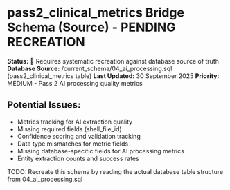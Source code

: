 # pass2_clinical_metrics Bridge Schema (Source) - PENDING RECREATION

**Status:** 🚧 Requires systematic recreation against database source of truth
**Database Source:** /current_schema/04_ai_processing.sql (pass2_clinical_metrics table)
**Last Updated:** 30 September 2025
**Priority:** MEDIUM - Pass 2 AI processing quality metrics

## Potential Issues:
- Metrics tracking for AI extraction quality
- Missing required fields (shell_file_id)
- Confidence scoring and validation tracking
- Data type mismatches for metric fields
- Missing database-specific fields for AI processing metrics
- Entity extraction counts and success rates

TODO: Recreate this schema by reading the actual database table structure from 04_ai_processing.sql